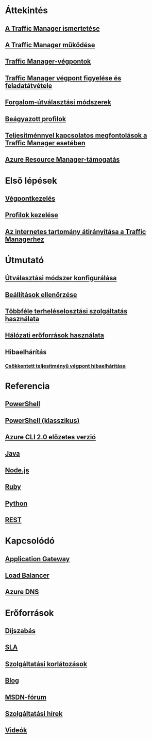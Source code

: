 # Áttekintés
## [A Traffic Manager ismertetése](traffic-manager-overview.md)
## [A Traffic Manager működése](traffic-manager-how-traffic-manager-works.md)
## [Traffic Manager-végpontok](traffic-manager-endpoint-types.md)
## [Traffic Manager végpont figyelése és feladatátvétele](traffic-manager-monitoring.md)
## [Forgalom-útválasztási módszerek](traffic-manager-routing-methods.md)
## [Beágyazott profilok](traffic-manager-nested-profiles.md)
## [Teljesítménnyel kapcsolatos megfontolások a Traffic Manager esetében](traffic-manager-performance-considerations.md)
## [Azure Resource Manager-támogatás](traffic-manager-powershell-arm.md)

# Első lépések
## [Végpontkezelés](traffic-manager-manage-endpoints.md)
## [Profilok kezelése](traffic-manager-manage-profiles.md)
## [Az internetes tartomány átirányítása a Traffic Managerhez](traffic-manager-point-internet-domain.md)

# Útmutató
## [Útválasztási módszer konfigurálása](traffic-manager-configure-routing-method.md)
## [Beállítások ellenőrzése](traffic-manager-testing-settings.md)
## [Többféle terheléselosztási szolgáltatás használata](traffic-manager-load-balancing-azure.md)
## [Hálózati erőforrások használata](../virtual-network/resource-groups-networking.md?toc=%2fazure%2ftraffic-manager%2ftoc.json)
## Hibaelhárítás
### [Csökkentett teljesítményű végpont hibaelhárítása](traffic-manager-troubleshooting-degraded.md)

# Referencia
## [PowerShell](/powershell/resourcemanager/azurerm.trafficmanager/v2.3.0/azurerm.trafficmanager)
## [PowerShell (klasszikus)](/powershell/servicemanagement/azure.trafficmanager/v3.1.0/azure.trafficmanager)
## [Azure CLI 2.0 előzetes verzió](/cli/azure/network/traffic-manager)
## [Java](/java/api/com.microsoft.azure.management.trafficmanager)
## [Node.js](http://azure.github.io/azure-sdk-for-node/azure-arm-trafficmanager/latest/)
## [Ruby](http://www.rubydoc.info/gems/azure_mgmt_traffic_manager)
## [Python](http://azure-sdk-for-python.readthedocs.io/en/latest/sample_azure-mgmt-trafficmanager.html)
## [REST](https://msdn.microsoft.com/library/mt163667.aspx)

# Kapcsolódó
## [Application Gateway](/azure/application-gateway/)
## [Load Balancer](/azure/load-balancer/)
## [Azure DNS](/azure/dns/)

# Erőforrások
## [Díjszabás](https://azure.microsoft.com/pricing/details/traffic-manager/)
## [SLA](https://azure.microsoft.com/support/legal/sla/traffic-manager/)
## [Szolgáltatási korlátozások](../azure-subscription-service-limits.md#traffic-manager-limits)
## [Blog](https://azure.microsoft.com/blog/topics/networking/)
## [MSDN-fórum](https://social.msdn.microsoft.com/Forums/en-US/home?forum=WAVirtualMachinesVirtualNetwork)
## [Szolgáltatási hírek](https://azure.microsoft.com/updates/?product=traffic-manager)
## [Videók](https://azure.microsoft.com/resources/videos/index/?services=traffic-manager)


<!--HONumber=Jan17_HO5-->


